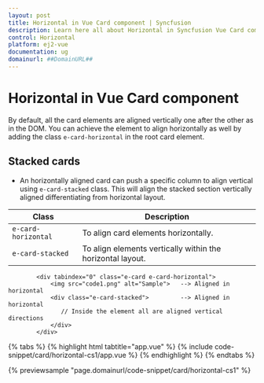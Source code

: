 ```yaml
---
layout: post
title: Horizontal in Vue Card component | Syncfusion
description: Learn here all about Horizontal in Syncfusion Vue Card component of Syncfusion Essential JS 2 and more.
control: Horizontal 
platform: ej2-vue
documentation: ug
domainurl: ##DomainURL##
---
```


# Horizontal in Vue Card component

By default, all the card elements are aligned vertically one after the other as in the DOM. You can achieve the element to align horizontally as well by adding the class `e-card-horizontal` in the root card element.

## Stacked cards

* An horizontally aligned card can push a specific column to align vertical using `e-card-stacked` class. This will align the stacked section vertically aligned differentiating from horizontal layout.

Class   | Description
------------ | -------------
`e-card-horizontal` | To align card elements horizontally.
`e-card-stacked` | To align elements vertically within the horizontal layout.

```
        <div tabindex="0" class="e-card e-card-horizontal">
            <img src="code1.png" alt="Sample">   --> Aligned in horizontal
            <div class="e-card-stacked">         --> Aligned in horizontal
               // Inside the element all are aligned vertical directions
            </div>
        </div>
```

{% tabs %}
{% highlight html tabtitle="app.vue" %}
{% include code-snippet/card/horizontal-cs1/app.vue %}
{% endhighlight %}
{% endtabs %}
        
{% previewsample "page.domainurl/code-snippet/card/horizontal-cs1" %}